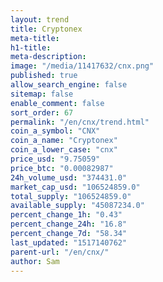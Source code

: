 ```yaml
---
layout: trend
title: Cryptonex
meta-title: 
h1-title: 
meta-description: 
image: "/media/11417632/cnx.png"
published: true
allow_search_engine: false
sitemap: false
enable_comment: false
sort_order: 67
permalink: "/en/cnx/trend.html"
coin_a_symbol: "CNX"
coin_a_name: "Cryptonex"
coin_a_lower_case: "cnx"
price_usd: "9.75059"
price_btc: "0.00082987"
24h_volume_usd: "374431.0"
market_cap_usd: "106524859.0"
total_supply: "106524859.0"
available_supply: "45087234.0"
percent_change_1h: "0.43"
percent_change_24h: "16.8"
percent_change_7d: "58.34"
last_updated: "1517140762"
parent-url: "/en/cnx/"
author: Sam
---
```


